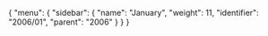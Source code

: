 {
  "menu": {
    "sidebar": {
      "name": "January",
      "weight": 11,
      "identifier": "2006/01",
      "parent": "2006"
    }
  }
}
